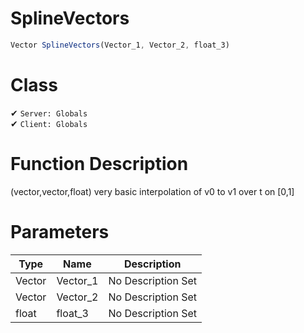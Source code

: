 # SplineVectors
```js	
Vector SplineVectors(Vector_1, Vector_2, float_3)
```
# Class
✔ `Server: Globals`  
✔ `Client: Globals`  

# Function Description
(vector,vector,float) very basic interpolation of v0 to v1 over t on [0,1]
# Parameters
Type|Name|Description
--|--|--
Vector|Vector_1|No Description Set
Vector|Vector_2|No Description Set
float|float_3|No Description Set
